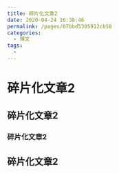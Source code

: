 ```yaml
---
title: 碎片化文章2
date: 2020-04-24 16:38:46
permalink: /pages/07bbd5305912cb58
categories: 
  - 博文
tags: 
  - 
---
```


# 碎片化文章2

## 碎片化文章2

### 碎片化文章2

## 碎片化文章2